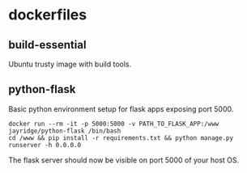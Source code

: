 # dockerfiles

## build-essential

Ubuntu trusty image with build tools.

## python-flask

Basic python environment setup for flask apps exposing port 5000.

    docker run --rm -it -p 5000:5000 -v PATH_TO_FLASK_APP:/www jayridge/python-flask /bin/bash
    cd /www && pip install -r requirements.txt && python manage.py runserver -h 0.0.0.0

The flask server should now be visible on port 5000 of your host OS.
